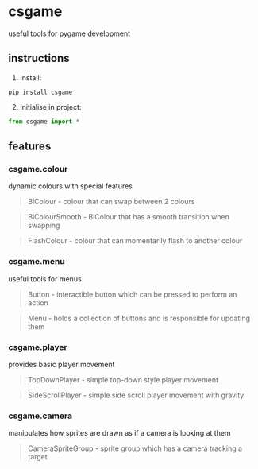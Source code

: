 # csgame
useful tools for pygame development

## instructions
1. Install:
```
pip install csgame
```
2. Initialise in project:
``` python
from csgame import *
```

## features
### csgame.colour
dynamic colours with special features
> BiColour - colour that can swap between 2 colours

> BiColourSmooth - BiColour that has a smooth transition when swapping

> FlashColour - colour that can momentarily flash to another colour

### csgame.menu
useful tools for menus
> Button - interactible button which can be pressed to perform an action

> Menu - holds a collection of buttons and is responsible for updating them

### csgame.player
provides basic player movement
> TopDownPlayer - simple top-down style player movement

> SideScrollPlayer - simple side scroll player movement with gravity

### csgame.camera
manipulates how sprites are drawn as if a camera is looking at them
> CameraSpriteGroup - sprite group which has a camera tracking a target